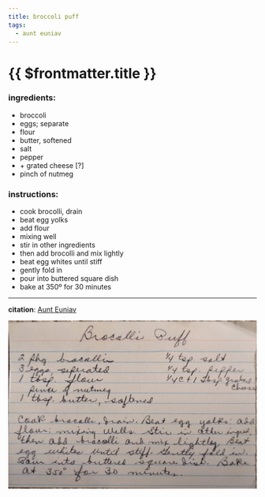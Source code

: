 ```yaml
---
title: broccoli puff
tags:
  - aunt euniav
---
```


# {{ $frontmatter.title }}

### ingredients:

- <MixologyConversion n="2 pkg"/> broccoli
- <MixologyConversion n="3"/> eggs; separate
- <MixologyConversion n="1 tbsp"/> flour
- <MixologyConversion n="1 tbsp"/> butter, softened
- <MixologyConversion n="0.25 tsp"/> salt
- <MixologyConversion n="0.25 tsp"/> pepper
- <MixologyConversion n="0.25 cup"/> + <MixologyConversion n="1 tbsp"/> grated cheese [?]
- pinch of nutmeg

### instructions:

- cook brocolli, drain
- beat egg yolks
- add flour
- mixing well
- stir in other ingredients
- then add brocolli and mix lightly
- beat egg whites until stiff
- gently fold in
- pour into buttered square dish
- bake at 350º for 30 minutes

---

**citation**:
[Aunt Euniav](../README.md)

![image](./image.jpg)
